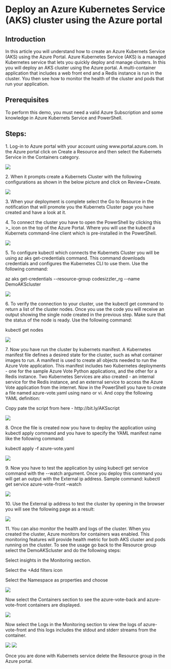 <h1>Deploy an Azure Kubernetes Service (AKS) cluster using the Azure portal</h1>

<h2>Introduction</h2>
<p>In this article you will understand how to create an Azure Kubernets Service (AKS) using the Azure Portal. Azure Kubernetes Service (AKS) is a managed Kubernetes service that lets you quickly deploy and manage clusters. In this you will deploy an AKS cluster using the Azure portal. A multi-container application that includes a web front end and a Redis instance is run in the cluster. You then see how to monitor the health of the cluster and pods that run your application.</p>

<h2>Prerequisites</h2>
<p>To perform this demo, you must need a valid Azure Subscription and some knowledge in Azure Kubernets Service and PowerShell.</p>

<h2>Steps:</h2>
<p>1. Log-in to Azure portal with your account using www.portal.azure.com. In the Azure portal click on Create a Resource and then select the Kubernets Service in the Containers category.</p>
<img src="https://codesizzlergit.blob.core.windows.net/az203-004/1.png"/>
<p>2. When it prompts create a Kubernets Cluster with the following configurations as shown in the below picture and click on Review+Create.</p>
<img src="https://codesizzlergit.blob.core.windows.net/az203-004/2.png"/>
<p>3. When your deployment is complete select the Go to Resource in the notification that will promote you the Kubernets Cluster page you have created and have a look at it.</p>
<p>4. To connect the cluster you have to open the PowerShell by clicking this >_ icon on the top of the Azure Portal. Where you will use the kubectl a Kubernets command-line client which is pre-installed in the PowerShell.</p>
<img src="https://codesizzlergit.blob.core.windows.net/az203-004/4.png"/>
<p>5. To configure kubectl which connects the Kubernets Cluster you will be using az aks get-credentials command. This command downloads credentials and configures the Kubernetes CLI to use them. Use the following command:</p>
<p>az aks get-credentials --resource-group codesizzler_rg --name DemoAKScluster</p>
<img src="https://codesizzlergit.blob.core.windows.net/az203-004/5.png"/>
<p>6. To verify the connection to your cluster, use the kubectl get command to return a list of the cluster nodes. Once you use the code you will receive an output showing the single node created in the previous step. Make sure that the status of the node is ready. Use the following command:</p>
<p>kubectl get nodes</p>
<img src="https://codesizzlergit.blob.core.windows.net/az203-004/6.png"/>
<p>7. Now you have run the cluster by kubernets manifest. A Kubernetes manifest file defines a desired state for the cluster, such as what container images to run. A manifest is used to create all objects needed to run the Azure Vote application. This manifest includes two Kubernetes deployments - one for the sample Azure Vote Python applications, and the other for a Redis instance. Two Kubernetes Services are also created - an internal service for the Redis instance, and an external service to access the Azure Vote application from the internet. Now in the PowerShell you have to create a file named azure-vote.yaml using nano or vi. And copy the following YAML definition:</p>
<p>Copy pate the script from here - http://bit.ly/AKSscript</p>
<img src="https://codesizzlergit.blob.core.windows.net/az203-004/7.png"/>
<p>8. Once the file is created now you have to deploy the application using kubectl apply command and you have to specify the YAML manifest name like the following command:</p>
<p>kubectl apply -f azure-vote.yaml</p>
<img src="https://codesizzlergit.blob.core.windows.net/az203-004/8.png"/>
<p>9. Now you have to test the application by using kubectl get service command with the --watch argument. Once you deploy this command you will get an output with the External ip address. Sample command: kubectl get service azure-vote-front –watch</p>
<img src="https://codesizzlergit.blob.core.windows.net/az203-004/9.png"/>
<p>10. Use the External ip address to test the cluster by opening in the browser you will see the following page as a result:</p>
<img src="https://codesizzlergit.blob.core.windows.net/az203-004/10.png"/>
<p>11. You can also monitor the health and logs of the cluster. When you created the cluster, Azure monitors for containers was enabled. This monitoring features will provide health metric for both AKS cluster and pods running on the cluster. To see the usage go back to the Resource group select the DemoAKScluster and do the following steps:</p>
    <p>Select insights in the Monitoring section.</p>
    <p>Select the +Add filters icon</p>
    <p>Select the Namespace as properties and choose <All but kube-system></p>
<img src="https://codesizzlergit.blob.core.windows.net/az203-004/11.png"/>
<p>Now select the Containers section to see the azure-vote-back and azure-vote-front containers are displayed.</p>
<img src="https://codesizzlergit.blob.core.windows.net/az203-004/12.png"/>
<p>Now select the Logs in the Monitoring section to view the logs of azure-vote-front and this logs includes the stdout and stderr streams from the container.</p>
<img src="https://codesizzlergit.blob.core.windows.net/az203-004/13.png"/>
<img src="https://codesizzlergit.blob.core.windows.net/az203-004/14.png"/>
<p>Once you are done with Kubernets service delete the Resource group in the Azure portal.</p>
